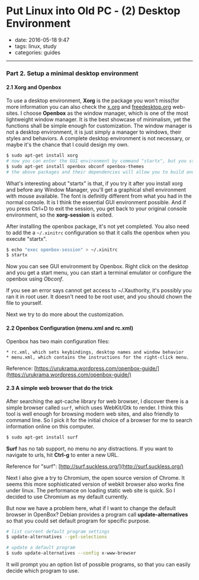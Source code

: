 # Put Linux into Old PC - (2) Desktop Environment

- date: 2016-05-18 9:47
- tags: linux, study
- categories: guides 
-----------------------------

### Part 2. Setup a minimal desktop environment

#### 2.1 Xorg and Openbox

To use a desktop environment, **Xorg** is the package you won't miss(for more information you can also check the [x.org](htts://www.x.org/) and [freedesktop.org](https://www.freedesktop.org/) web-sites. I choose **Openbox** as the window manager, which is one of the most lightweight window manager. It is the best showcase of minimalism, yet the functions shall be simple enough for customization. The window manager is not a desktop environment, it is just simply a manager to windows, their styles and behaviors. A complete desktop environment is not necessary, or maybe it's the chance that I could design my own.

```bash
$ sudo apt-get install xorg
# now you can enter the GUI environment by command "startx", but you still need a window manager to do further things
$ sudo apt-get install openbox obconf openbox-themes
# the above packages and their dependencies will allow you to build and configure an Openbox system, along with choices of themes.
```
What's interesting about "startx" is that, if you try it after you install xorg and before any Window Manager, you'll get a graphical shell environment with mouse available. The font is definitly different from what you had in the normal console. It is I think the essential GUI environment possible. And if you press Ctrl+D to exit the session, you get back to your original console environment, so the **xorg-session** is exited.

After installing the openbox package, it's not yet completed. You also need to add the a ```~/.xinitrc``` configuration so that it calls the openbox when you execute "startx".

```bash
$ echo "exec openbox-session" > ~/.xinitrc
$ startx
```

Now you can see GUI environment by Openbox. Right click on the desktop and you get a start menu, you can start a terminal emulator or configure the openbox using *Obconf*.

If you see an error says cannot get access to ~/.Xauthority, it's possibly you ran it in root user. It doesn't need to be root user, and you should chown the file to yourself.

Next we try to do more about the customization.

#### 2.2 Openbox Configuration (menu.xml and rc.xml)

Openbox has two main configuration files:

	* rc.xml, which sets keybindings, desktop names and window behavior
	* menu.xml, which contains the instructions for the right-click menu.


Reference: [https://urukrama.wordpress.com/openbox-guide/](https://urukrama.wordpress.com/openbox-guide/)


#### 2.3 A simple web browser that do the trick

After searching the apt-cache library for web browser, I discover there is a simple browser called ```surf```, which uses WebKit/Gtk to render. I think this tool is well enough for browsing modern web sites, and also friendly to command line. So I pick it for the initial choice of a browser for me to search information online on this computer.

```bash
$ sudo apt-get install surf
```
**Surf** has no tab support, no menu no any distractions. If you want to navigate to urls, hit **Ctrl-g** to enter a new URL.

Reference for "surf": [http://surf.suckless.org/](http://surf.suckless.org/)

Next I also give a try to Chromium, the open source version of Chrome. It seems this more sophisticated version of webkit browser also works fine under linux. The performance on loading static web site is quick. So I decided to use Chromium as my default currently.

But now we have a problem here, what if I want to change the default browser in OpenBox? Debian provides a program call **update-alternatives** so that you could set default program for specific purpose.

```bash
# list current default program settings
$ update-alternatives --get-selections

# update a default program
$ sudo update-alternatives --config x-www-browser

```

It will prompt you an option list of possible programs, so that you can easily decide which program to use.


